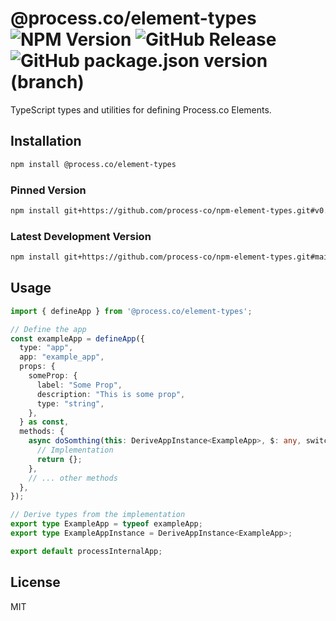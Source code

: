 # @process.co/element-types ![NPM Version](https://img.shields.io/npm/v/%40process.co%2Felement-types) ![GitHub Release](https://img.shields.io/github/v/release/process-co/npm-element-types) ![GitHub package.json version (branch)](https://img.shields.io/github/package-json/v/process-co/npm-element-types/main?color=%23AA00AA)





TypeScript types and utilities for defining Process.co Elements.

## Installation

```bash
npm install @process.co/element-types
```

### Pinned Version
```bash
npm install git+https://github.com/process-co/npm-element-types.git#v0.0.1
```

### Latest Development Version
```bash
npm install git+https://github.com/process-co/npm-element-types.git#main
```

## Usage

```typescript
import { defineApp } from '@process.co/element-types';

// Define the app
const exampleApp = defineApp({
  type: "app",
  app: "example_app",
  props: {
    someProp: {
      label: "Some Prop",
      description: "This is some prop",
      type: "string",
    },
  } as const,
  methods: {
    async doSomthing(this: DeriveAppInstance<ExampleApp>, $: any, switchExpression: string, cases: Record<string, unknown>) {
      // Implementation
      return {};
    },
    // ... other methods
  },
});

// Derive types from the implementation
export type ExampleApp = typeof exampleApp;
export type ExampleAppInstance = DeriveAppInstance<ExampleApp>;

export default processInternalApp;

```

## License

MIT 